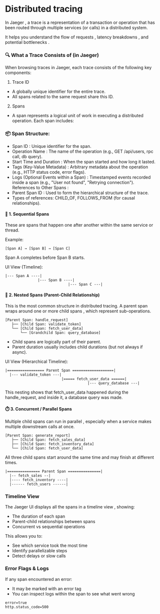# Distributed tracing
In Jaeger , a trace is a representation of a transaction or operation that has been routed through multiple services (or calls) in a distributed system. 

It helps you understand the flow of requests , latency breakdowns , and potential bottlenecks .

### 🔍 What a Trace Consists of (in Jaeger)
When browsing traces in Jaeger, each trace consists of the following key components:

1. Trace ID
- A globally unique identifier for the entire trace.
- All spans related to the same request share this ID.
2. Spans
- A span represents a logical unit of work in executing a distributed operation. Each span includes:

### 📦 Span Structure:
- Span ID : Unique identifier for the span.
- Operation Name : The name of the operation (e.g., GET /api/users, rpc call, db query).
- Start Time and Duration : When the span started and how long it lasted.
- Tags (Key-Value Metadata) : Arbitrary metadata about the operation (e.g., HTTP status code, error flags).
- Logs (Optional Events within a Span) : Timestamped events recorded inside a span (e.g., "User not found", "Retrying connection").
References to Other Spans :
- Parent Span ID : Used to form the hierarchical structure of the trace.
- Types of references: CHILD_OF, FOLLOWS_FROM (for causal relationships).

#### 🔁 1. Sequential Spans
These are spans that happen one after another within the same service or thread.

Example:
```
[Span A] → [Span B] → [Span C]
```
Span A completes before Span B starts.

UI View (Timeline):
```
|--- Span A ----|
               |--- Span B ----|
                             |--- Span C ---|
```
#### 🧱 2. Nested Spans (Parent-Child Relationship)
This is the most common structure in distributed tracing. A parent span wraps around one or more child spans , which represent sub-operations.
```
[Parent Span: handle_request]
   ├── [Child Span: validate_token]
   └── [Child Span: fetch_user_data]
       └── [Grandchild Span: query_database]
```
- Child spans are logically part of their parent.
- Parent duration usually includes child durations (but not always if async).

UI View (Hierarchical Timeline):
```
|================= Parent Span ===================|
  |--- validate_token ---|
                          |===== fetch_user_data ======|
                                      |--- query_database ---|
```
This nesting shows that fetch_user_data happened during the handle_request, and inside it, a database query was made.
#### ⏱️ 3. Concurrent / Parallel Spans
Multiple child spans can run in parallel , especially when a service makes multiple downstream calls at once.
```
[Parent Span: generate_report]
   ├── [Child Span: fetch_sales_data]
   ├── [Child Span: fetch_inventory_data]
   └── [Child Span: fetch_user_data]
```
All three child spans start around the same time and may finish at different times.

```
|=============== Parent Span ===============|
  |-- fetch_sales --|
  |---- fetch_inventory ----|
  |------ fetch_users ------|
```
### Timeline View
The Jaeger UI displays all the spans in a timeline view , showing:
- The duration of each span
- Parent-child relationships between spans
- Concurrent vs sequential operations

This allows you to:
- See which service took the most time
- Identify parallelizable steps
- Detect delays or slow calls

### Error Flags & Logs
If any span encountered an error:
- It may be marked with an error tag
- You can inspect logs within the span to see what went wrong
```
error=true
http.status_code=500
```
